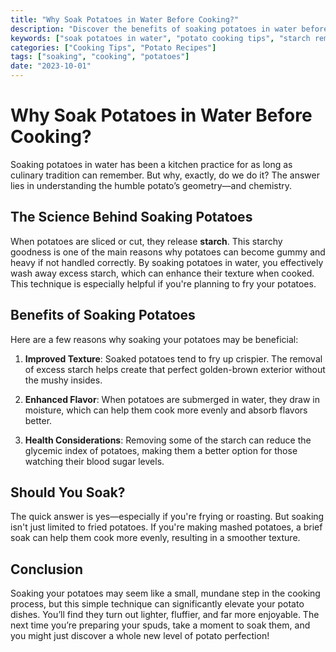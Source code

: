 ```yaml
---
title: "Why Soak Potatoes in Water Before Cooking?"
description: "Discover the benefits of soaking potatoes in water before cooking to enhance their texture and flavor."
keywords: ["soak potatoes in water", "potato cooking tips", "starch removal potatoes"]
categories: ["Cooking Tips", "Potato Recipes"]
tags: ["soaking", "cooking", "potatoes"]
date: "2023-10-01"
---
```


# Why Soak Potatoes in Water Before Cooking?

Soaking potatoes in water has been a kitchen practice for as long as culinary tradition can remember. But why, exactly, do we do it? The answer lies in understanding the humble potato’s geometry—and chemistry.

## The Science Behind Soaking Potatoes

When potatoes are sliced or cut, they release **starch**. This starchy goodness is one of the main reasons why potatoes can become gummy and heavy if not handled correctly. By soaking potatoes in water, you effectively wash away excess starch, which can enhance their texture when cooked. This technique is especially helpful if you're planning to fry your potatoes.

## Benefits of Soaking Potatoes

Here are a few reasons why soaking your potatoes may be beneficial:

1. **Improved Texture**: Soaked potatoes tend to fry up crispier. The removal of excess starch helps create that perfect golden-brown exterior without the mushy insides.
   
2. **Enhanced Flavor**: When potatoes are submerged in water, they draw in moisture, which can help them cook more evenly and absorb flavors better.

3. **Health Considerations**: Removing some of the starch can reduce the glycemic index of potatoes, making them a better option for those watching their blood sugar levels.

## Should You Soak?

The quick answer is yes—especially if you're frying or roasting. But soaking isn't just limited to fried potatoes. If you're making mashed potatoes, a brief soak can help them cook more evenly, resulting in a smoother texture.

## Conclusion

Soaking your potatoes may seem like a small, mundane step in the cooking process, but this simple technique can significantly elevate your potato dishes. You’ll find they turn out lighter, fluffier, and far more enjoyable. The next time you’re preparing your spuds, take a moment to soak them, and you might just discover a whole new level of potato perfection!